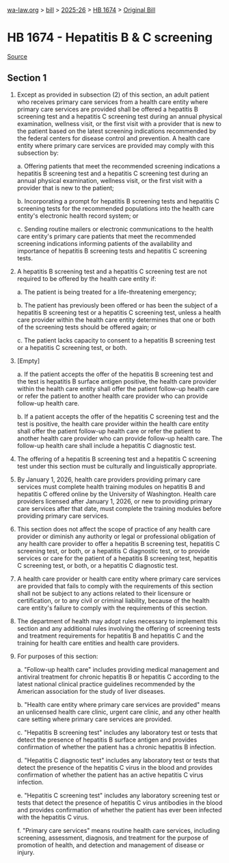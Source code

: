 [wa-law.org](/) > [bill](/bill/) > [2025-26](/bill/2025-26/) > [HB 1674](/bill/2025-26/hb/1674/) > [Original Bill](/bill/2025-26/hb/1674/1/)

# HB 1674 - Hepatitis B & C screening

[Source](http://lawfilesext.leg.wa.gov/biennium/2025-26/Pdf/Bills/House%20Bills/1674.pdf)

## Section 1
1. Except as provided in subsection (2) of this section, an adult patient who receives primary care services from a health care entity where primary care services are provided shall be offered a hepatitis B screening test and a hepatitis C screening test during an annual physical examination, wellness visit, or the first visit with a provider that is new to the patient based on the latest screening indications recommended by the federal centers for disease control and prevention. A health care entity where primary care services are provided may comply with this subsection by:

    a. Offering patients that meet the recommended screening indications a hepatitis B screening test and a hepatitis C screening test during an annual physical examination, wellness visit, or the first visit with a provider that is new to the patient;

    b. Incorporating a prompt for hepatitis B screening tests and hepatitis C screening tests for the recommended populations into the health care entity's electronic health record system; or

    c. Sending routine mailers or electronic communications to the health care entity's primary care patients that meet the recommended screening indications informing patients of the availability and importance of hepatitis B screening tests and hepatitis C screening tests.

2. A hepatitis B screening test and a hepatitis C screening test are not required to be offered by the health care entity if:

    a. The patient is being treated for a life-threatening emergency;

    b. The patient has previously been offered or has been the subject of a hepatitis B screening test or a hepatitis C screening test, unless a health care provider within the health care entity determines that one or both of the screening tests should be offered again; or

    c. The patient lacks capacity to consent to a hepatitis B screening test or a hepatitis C screening test, or both.

3. [Empty]

    a. If the patient accepts the offer of the hepatitis B screening test and the test is hepatitis B surface antigen positive, the health care provider within the health care entity shall offer the patient follow-up health care or refer the patient to another health care provider who can provide follow-up health care.

    b. If a patient accepts the offer of the hepatitis C screening test and the test is positive, the health care provider within the health care entity shall offer the patient follow-up health care or refer the patient to another health care provider who can provide follow-up health care. The follow-up health care shall include a hepatitis C diagnostic test.

4. The offering of a hepatitis B screening test and a hepatitis C screening test under this section must be culturally and linguistically appropriate.

5. By January 1, 2026, health care providers providing primary care services must complete health training modules on hepatitis B and hepatitis C offered online by the University of Washington. Health care providers licensed after January 1, 2026, or new to providing primary care services after that date, must complete the training modules before providing primary care services.

6. This section does not affect the scope of practice of any health care provider or diminish any authority or legal or professional obligation of any health care provider to offer a hepatitis B screening test, hepatitis C screening test, or both, or a hepatitis C diagnostic test, or to provide services or care for the patient of a hepatitis B screening test, hepatitis C screening test, or both, or a hepatitis C diagnostic test.

7. A health care provider or health care entity where primary care services are provided that fails to comply with the requirements of this section shall not be subject to any actions related to their licensure or certification, or to any civil or criminal liability, because of the health care entity's failure to comply with the requirements of this section.

8. The department of health may adopt rules necessary to implement this section and any additional rules involving the offering of screening tests and treatment requirements for hepatitis B and hepatitis C and the training for health care entities and health care providers.

9. For purposes of this section:

    a. "Follow-up health care" includes providing medical management and antiviral treatment for chronic hepatitis B or hepatitis C according to the latest national clinical practice guidelines recommended by the American association for the study of liver diseases.

    b. "Health care entity where primary care services are provided" means an unlicensed health care clinic, urgent care clinic, and any other health care setting where primary care services are provided.

    c. "Hepatitis B screening test" includes any laboratory test or tests that detect the presence of hepatitis B surface antigen and provides confirmation of whether the patient has a chronic hepatitis B infection.

    d. "Hepatitis C diagnostic test" includes any laboratory test or tests that detect the presence of the hepatitis C virus in the blood and provides confirmation of whether the patient has an active hepatitis C virus infection.

    e. "Hepatitis C screening test" includes any laboratory screening test or tests that detect the presence of hepatitis C virus antibodies in the blood and provides confirmation of whether the patient has ever been infected with the hepatitis C virus.

    f. "Primary care services" means routine health care services, including screening, assessment, diagnosis, and treatment for the purpose of promotion of health, and detection and management of disease or injury.
